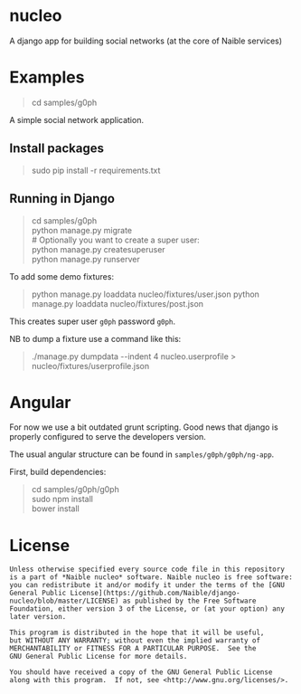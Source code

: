 # nucleo
A django app for building social networks (at the core of Naible services)


# Examples

> cd samples/g0ph  

A simple social network application.


## Install packages
> sudo pip install -r requirements.txt 

## Running in Django

> cd samples/g0ph  
> python manage.py migrate  
> \# Optionally you want to create a super user:  
> python manage.py createsuperuser  
> python manage.py runserver  

To add some demo fixtures:

> python manage.py loaddata nucleo/fixtures/user.json
> python manage.py loaddata nucleo/fixtures/post.json

This creates super user `g0ph` password `g0ph`.

NB to dump a fixture use a command like this:

>./manage.py dumpdata --indent 4 nucleo.userprofile > nucleo/fixtures/userprofile.json


# Angular

For now we use a bit outdated grunt scripting. Good news that django 
is properly configured to serve the developers version.

The usual angular structure can be found in `samples/g0ph/g0ph/ng-app`.

First, build dependencies:

> cd samples/g0ph/g0ph   
> sudo npm install  
> bower install  

# License

	Unless otherwise specified every source code file in this repository 
	is a part of *Naible nucleo* software. Naible nucleo is free software: you can redistribute it and/or modify it under the terms of the [GNU General Public License](https://github.com/Naible/django-nucleo/blob/master/LICENSE) as published by the Free Software Foundation, either version 3 of the License, or (at your option) any later version.

	This program is distributed in the hope that it will be useful,
	but WITHOUT ANY WARRANTY; without even the implied warranty of
	MERCHANTABILITY or FITNESS FOR A PARTICULAR PURPOSE.  See the
	GNU General Public License for more details.

	You should have received a copy of the GNU General Public License
	along with this program.  If not, see <http://www.gnu.org/licenses/>.
